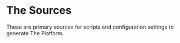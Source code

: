 # The Sources

These are primary sources for scripts and configuration settings to generate The Platform.
